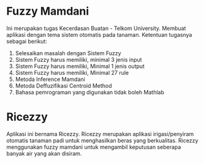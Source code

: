 # Fuzzy Mamdani
Ini merupakan tugas Kecerdasan Buatan - Telkom University. Membuat aplikasi dengan tema sistem otomatis pada tanaman. Ketentuan tugasnya sebagai berikut:
1.  Selesaikan masalah dengan Sistem Fuzzy
2.  Sistem Fuzzy harus memiliki, minimal 3 jenis input
3.  Sistem Fuzzy harus memiliki, Minimal 1 jenis output
4.  Sistem Fuzzy harus memiliki, Minimal 27 rule
5.  Metoda Inference Mamdani
6.  Metoda Deffuzifikasi Centroid Method
7.  Bahasa pemrograman yang digunakan tidak boleh Mathlab
# Ricezzy
Aplikasi ini bernama Ricezzy. Ricezzy merupakan aplikasi irigasi/penyiram otomatis tanaman padi untuk menghasilkan beras yang berkualitas. Ricezzy menggunakan fuzzy mamdani untuk mengambil keputusan seberapa banyak air yang akan disiram.